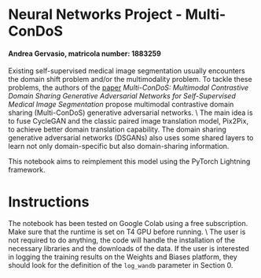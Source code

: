 # Neural Networks Project - Multi-ConDoS

#### Andrea Gervasio, matricola number: 1883259

Existing self-supervised medical image segmentation usually encounters the domain shift problem and/or the multimodality problem. To tackle these problems, the authors of the [paper](https://ieeexplore.ieee.org/document/10167829) *Multi-ConDoS: Multimodal Contrastive Domain Sharing Generative Adversarial Networks for Self-Supervised Medical Image Segmentation* propose multimodal contrastive domain sharing (Multi-ConDoS) generative adversarial networks. \\
The main idea is to fuse CycleGAN and the classic paired image translation model, Pix2Pix, to achieve better domain translation capability. The domain sharing generative adversarial networks (DSGANs) also uses some shared layers to learn not only domain-specific but also domain-sharing information.

This notebook aims to reimplement this model using the PyTorch Lightning framework.

# Instructions

The notebook has been tested on Google Colab using a free subscription. Make sure that the runtime is set on T4 GPU before running. \\
The user is not required to do anything, the code will handle the installation of the necessary libraries and the downloads of the data. If the user is interested in logging the training results on the Weights and Biases platform, they should look for the definition of the `log_wandb` parameter in Section 0.
